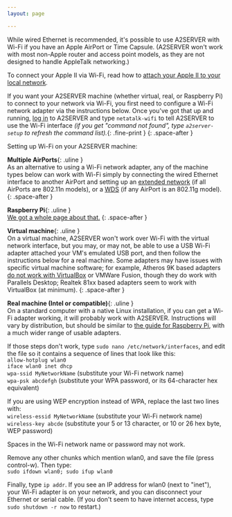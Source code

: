 ```yaml
---
layout: page

---
```


While wired Ethernet is recommended, it's possible to use A2SERVER with Wi-Fi
if you have an Apple AirPort or Time Capsule. (A2SERVER won't work with most
non-Apple router and access point models, as they are not designed to handle
AppleTalk networking.)

To connect your Apple II via Wi-Fi, read how to [attach your Apple II to your
local network][A2SERVER lan].

If you want your A2SERVER machine (whether virtual, real, or Raspberry Pi) to
connect to your network via Wi-Fi, you first need to configure a Wi-Fi network
adapter via the instructions below. Once you've got that up and running, [log
in][A2SERVER commands] to A2SERVER and type `netatalk-wifi` to tell A2SERVER to use the Wi-Fi
interface *(if you get "command not found", type `a2server-setup` to refresh
the command list).*{: .fine-print }
{: .space-after }

Setting up Wi-Fi on your A2SERVER machine:

__Multiple AirPorts__{: .uline }  
As an alternative to using a Wi-Fi network adapter, any of the machine types
below can work with Wi-Fi simply by connecting the wired Ethernet interface to
another AirPort and setting up an [extended network][AirPort extended network] (if all AirPorts are
802.11n models), or a [WDS][AirPort WDS] (if any AirPort is an 802.11g model).
{: .space-after }

__Raspberry Pi__{: .uline }  
[We got a whole page about that.][ivanx rpi-wifi]
{: .space-after }

__Virtual machine__{: .uline }  
On a virtual machine, A2SERVER won't work over Wi-Fi with the virtual network
interface, but you may, or may not, be able to use a USB Wi-Fi adapter
attached your VM's emulated USB port, and then follow the instructions below
for a real machine. Some adapters may have issues with specific virtual
machine software; for example, Atheros 9K based adapters [do not work with
VirtualBox][vbox atheros9k] or VMWare Fusion, though they do work with Parallels Desktop;
Realtek 81xx based adapters seem to work with VirtualBox (at minimum).
{: .space-after }

__Real machine (Intel or compatible)__{: .uline }  
On a standard computer with a native Linux installation, if you can get a
Wi-Fi adapter working, it will probably work with A2SERVER. Instructions will
vary by distribution, but should be similar to [the guide for Raspberry
Pi][ivanx rpi-wifi], with a much wider range of usable adapters.

If those steps don't work, type `sudo nano /etc/network/interfaces`, and edit
the file so it contains a sequence of lines that look like this:  
`allow-hotplug wlan0`  
`iface wlan0 inet dhcp`  
`wpa-ssid MyNetworkName` (substitute your Wi-Fi network name)  
`wpa-psk abcdefgh` (substitute your WPA password, or its 64-character hex
equivalent)

If you are using WEP encryption instead of WPA, replace the last two lines
with:   
`wireless-essid MyNetworkName` (substitute your Wi-Fi network name)  
`wireless-key abcde` (substitute your 5 or 13 character, or 10 or 26 hex byte, 
WEP password)

Spaces in the Wi-Fi network name or password may not work.

Remove any other chunks which mention wlan0, and save the file (press
control-w). Then type:  
`sudo ifdown wlan0; sudo ifup wlan0`

Finally, type `ip addr`. If you see an IP address for wlan0 (next to
"inet"), your Wi-Fi adapter is on your network, and you can disconnect your
Ethernet or serial cable. (If you don't seem to have internet access, type
`sudo shutdown -r now` to restart.)

[A2SERVER lan]: a2server_lan.html
[A2SERVER commands]: a2server_commands.html
[AirPort extended network]: http://support.apple.com/kb/HT4259
[AirPort WDS]: http://support.apple.com/kb/HT4262
[ivanx rpi-wifi]: http://ivanx.com/raspberrypi/raspberrypi_wifi.html
[vbox atheros9k]: https://www.virtualbox.org/ticket/9511
